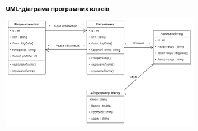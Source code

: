 ### UML-діаграма програмних класів

![](https://github.com/oleksandrblazhko/ai202-polyanskij/blob/ai202-polyanskij_with_laboratory_work_6/2-SoftwareDesign/2.5-UMLProgramClasses/UML-ConceptClasses.jpg)
